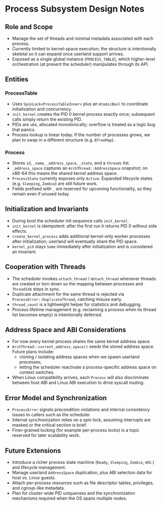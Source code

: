 # Process Subsystem Design Notes

## Role and Scope
- Manage the set of threads and minimal metadata associated with each process.
- Currently limited to kernel-space execution; the structure is intentionally skeletal so it can expand once userland support arrives.
- Exposed as a single global instance (`PROCESS_TABLE`), which higher-level orchestration (at present the scheduler) manipulates through its API.

## Entities
### ProcessTable
- Uses `SpinLock<ProcessTableInner>` plus an `AtomicBool` to coordinate initialization and concurrency.
- `init_kernel` creates the PID 0 kernel process exactly once; subsequent calls simply return the existing PID.
- PIDs are `u64`, allocated monotonically; overflow is treated as a logic bug that panics.
- Process lookup is linear today. If the number of processes grows, we plan to swap in a different structure (e.g. `BTreeMap`).

### Process
- Stores `id`, `_name`, `_address_space`, `_state`, and a `threads` list.
- `_address_space` captures an `ArchThread::AddressSpace` snapshot; on x86-64 this means the shared kernel address space.
- `ProcessState` currently exposes only `Active`. Expanded lifecycle states (e.g. `Sleeping`, `Zombie`) are still future work.
- Fields prefixed with `_` are reserved for upcoming functionality, so they remain even if unused today.

## Initialization and Invariants
- During boot the scheduler init sequence calls `init_kernel`.
- `init_kernel` is idempotent: after the first run it returns PID 0 without side effects.
- `create_kernel_process` adds additional kernel-only worker processes after initialization; userland will eventually share the PID space.
- `kernel_pid` stays `Some` immediately after initialization and is considered an invariant.

## Cooperation with Threads
- The scheduler invokes `attach_thread` / `detach_thread` whenever threads are created or torn down so the mapping between processes and `ThreadId`s stays in sync.
- Duplicate attachment for the same thread is rejected via `ProcessError::DuplicateThread`, catching misuse early.
- `thread_count` is a lightweight helper for statistics and debugging.
- Process lifetime management (e.g. reclaiming a process when its thread list becomes empty) is intentionally deferred.

## Address Space and ABI Considerations
- For now every kernel process shares the same kernel address space.
- `ArchThread::current_address_space()` seeds the stored address space. Future plans include:
  - cloning / isolating address spaces when we spawn userland processes;
  - letting the scheduler reactivate a process-specific address space on context switches.
- When Linux compatibility arrives, each `Process` will also discriminate between host ABI and Linux ABI execution to drive syscall routing.

## Error Model and Synchronization
- `ProcessError` signals precondition violations and internal consistency issues to callers such as the scheduler.
- Internal synchronization relies on a spin lock, assuming interrupts are masked or the critical section is brief.
- Finer-grained locking (for example per-process locks) is a topic reserved for later scalability work.

## Future Extensions
- Introduce a richer process state machine (`Ready`, `Sleeping`, `Zombie`, etc.) and lifecycle management.
- Manage userland `AddressSpace` duplication, plus ABI selection data for host vs. Linux guests.
- Attach per-process resources such as file descriptor tables, privileges, and cgroup-like metadata.
- Plan for cluster-wide PID uniqueness and the synchronization mechanisms required when the OS spans multiple nodes.
